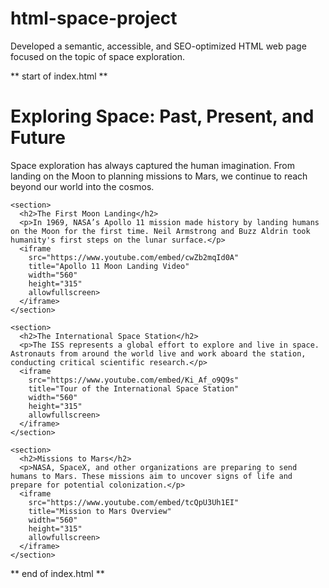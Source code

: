 # html-space-project
Developed a semantic, accessible, and SEO-optimized HTML web page focused on the topic of space exploration. 

** start of index.html **

<!DOCTYPE html>
<html lang="en">
<head>
  <meta charset="utf-8" />
  <meta name="description" content="Learn all about space exploration, from the Moon landing to Mars missions and beyond." />
  <title>Exploring Space</title>
</head>
<body>
  <main>
    <h1>Exploring Space: Past, Present, and Future</h1>
    <p>Space exploration has always captured the human imagination. From landing on the Moon to planning missions to Mars, we continue to reach beyond our world into the cosmos.</p>

    <section>
      <h2>The First Moon Landing</h2>
      <p>In 1969, NASA’s Apollo 11 mission made history by landing humans on the Moon for the first time. Neil Armstrong and Buzz Aldrin took humanity's first steps on the lunar surface.</p>
      <iframe 
        src="https://www.youtube.com/embed/cwZb2mqId0A" 
        title="Apollo 11 Moon Landing Video" 
        width="560" 
        height="315" 
        allowfullscreen>
      </iframe>
    </section>

    <section>
      <h2>The International Space Station</h2>
      <p>The ISS represents a global effort to explore and live in space. Astronauts from around the world live and work aboard the station, conducting critical scientific research.</p>
      <iframe 
        src="https://www.youtube.com/embed/Ki_Af_o9Q9s" 
        title="Tour of the International Space Station" 
        width="560" 
        height="315" 
        allowfullscreen>
      </iframe>
    </section>

    <section>
      <h2>Missions to Mars</h2>
      <p>NASA, SpaceX, and other organizations are preparing to send humans to Mars. These missions aim to uncover signs of life and prepare for potential colonization.</p>
      <iframe 
        src="https://www.youtube.com/embed/tcQpU3Uh1EI" 
        title="Mission to Mars Overview" 
        width="560" 
        height="315" 
        allowfullscreen>
      </iframe>
    </section>
  </main>
</body>
</html>

** end of index.html **






